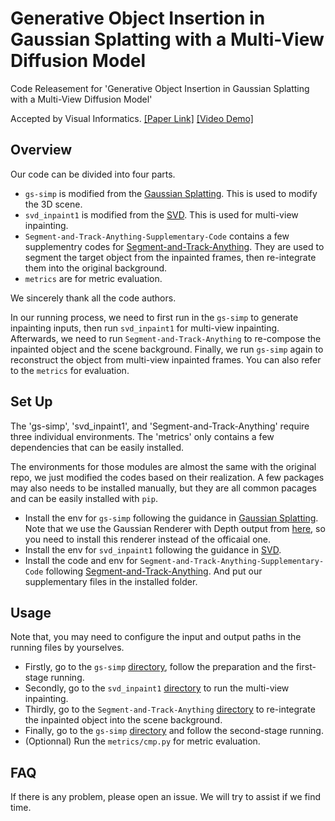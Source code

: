 # Generative Object Insertion in Gaussian Splatting with a Multi-View Diffusion Model

Code Releasement for 'Generative Object Insertion in Gaussian Splatting with a Multi-View  Diffusion Model'

Accepted by Visual Informatics. [[Paper Link]](https://www.sciencedirect.com/science/article/pii/S2468502X2500021X) [[Video Demo]](https://youtu.be/p_ZnFuhcECw?si=NtSuMB0AlPYFAh6x)

## Overview

Our code can be divided into four parts.

- `gs-simp` is modified from the [Gaussian Splatting](https://github.com/graphdeco-inria/gaussian-splatting). This is used to modify the 3D scene.
- `svd_inpaint1` is modified from the [SVD](https://github.com/Stability-AI/generative-models). This is used for multi-view inpainting.
- `Segment-and-Track-Anything-Supplementary-Code` contains a few supplementry codes for [Segment-and-Track-Anything](https://github.com/z-x-yang/Segment-and-Track-Anything). They are used to segment the target object from the inpainted frames, then re-integrate them into the original background.
- `metrics` are for metric evaluation.

We sincerely thank all the code authors.

In our running process, we need to first run in the `gs-simp` to generate inpainting inputs, then run `svd_inpaint1` for multi-view inpainting. Afterwards, we need to run `Segment-and-Track-Anything` to re-compose the inpainted object and the scene background. Finally, we run `gs-simp` again to reconstruct the object from multi-view inpainted frames. You can also refer to the `metrics` for evaluation.

## Set Up

The 'gs-simp', 'svd_inpaint1', and 'Segment-and-Track-Anything' require three individual environments. The 'metrics' only contains a few dependencies that can be easily installed. 

The environments for those modules are almost the same with the original repo, we just modified the codes based on their realization. A few packages may also needs to be installed manually, but they are all common pacages and can be easily installed with `pip`.

- Install the env for `gs-simp` following the guidance in [Gaussian Splatting](https://github.com/graphdeco-inria/gaussian-splatting). Note that we use the Gaussian Renderer with Depth output from [here](https://github.com/JonathonLuiten/diff-gaussian-rasterization-w-depth), so you need to install this renderer instead of the officaial one.
- Install the env for `svd_inpaint1` following the guidance in [SVD](https://github.com/Stability-AI/generative-models).
- Install the code and env for `Segment-and-Track-Anything-Supplementary-Code` following [Segment-and-Track-Anything](https://github.com/z-x-yang/Segment-and-Track-Anything). And put our supplementary files in the installed folder.

## Usage

Note that, you may need to configure the input and output paths in the running files by yourselves.

- Firstly, go to the `gs-simp` [directory](https://github.com/JiuTongBro/MultiView_Inpaint/tree/main/gs-simp), follow the preparation and the first-stage running.
- Secondly, go to the `svd_inpaint1` [directory](https://github.com/JiuTongBro/MultiView_Inpaint/tree/main/svd_inpaint1) to run the multi-view inpainting.
- Thirdly, go to the `Segment-and-Track-Anything` [directory](https://github.com/JiuTongBro/MultiView_Inpaint/tree/main/Segment-and-Track-Anything-Supplementary-Code) to re-integrate the inpainted object into the scene background.
- Finally, go to the `gs-simp` [directory](https://github.com/JiuTongBro/MultiView_Inpaint/tree/main/gs-simp) and follow the second-stage running.
- (Optionnal) Run the `metrics/cmp.py` for metric evaluation.

## FAQ

If there is any problem, please open an issue. We will try to assist if we find time.


